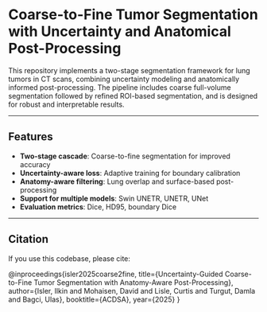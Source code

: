 # Coarse-to-Fine Tumor Segmentation with Uncertainty and Anatomical Post-Processing

This repository implements a two-stage segmentation framework for lung tumors in CT scans, combining uncertainty modeling and anatomically informed post-processing. The pipeline includes coarse full-volume segmentation followed by refined ROI-based segmentation, and is designed for robust and interpretable results.

---

## Features

- **Two-stage cascade**: Coarse-to-fine segmentation for improved accuracy
- **Uncertainty-aware loss**: Adaptive training for boundary calibration
- **Anatomy-aware filtering**: Lung overlap and surface-based post-processing
- **Support for multiple models**: Swin UNETR, UNETR, UNet
- **Evaluation metrics**: Dice, HD95, boundary Dice

---

## Citation

If you use this codebase, please cite:

@inproceedings{isler2025coarse2fine,
  title={Uncertainty-Guided Coarse-to-Fine Tumor Segmentation with Anatomy-Aware Post-Processing},
  author={Isler, Ilkin and Mohaisen, David and Lisle, Curtis and Turgut, Damla and Bagci, Ulas},
  booktitle={ACDSA},
  year={2025}
}

